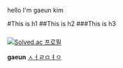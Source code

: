 hello I'm gaeun kim 

#This is h1
##This is h2
###This is h3
###

[![Solved.ac
프로필](http://mazassumnida.wtf/api/generate_badge?boj=maruanna)](https://solved.ac/{maruanna})

**gaeun**
[ㅅㅓㄹㅁㅕㅇ](ㄹㅣㅇㅋㅡ)
